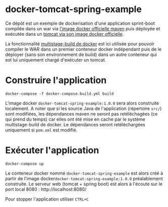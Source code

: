 # docker-tomcat-spring-example

Ce dépôt est un exemple de dockerisation d'une application sprint-boot compilée dans un war via [l'image docker officielle maven](https://hub.docker.com/_/maven) puis déployée et exécutée dans un [tomcat via son image docker officielle](https://hub.docker.com/_/tomcat).

La fonctionnalité [multistage-build de docker](https://docs.docker.com/engine/userguide/eng-image/multistage-build/) est ici utilisée pour pouvoir compiler le WAR dans un premier conteneur docker indépendant puis de le déployer (sans son environnement de build) dans un autre conteneur qui est lui uniquement chargé d'exécuter un tomcat.

# Construire l'application

```shell
docker-compose -f docker-compose.build.yml build
```

L'image docker `docker-tomcat-spring-example:1.0.0` sera alors construite localement. A noter que si les source Java de l'application (répertoire `src/`) sont modifiées, les dépendances maven ne seront pas retéléchagées (ce qui prend du temps) car elles ont été mise en cache par le système multistage-build de docker. Le dépendances seront retéléchargées uniquement si `pom.xml` est modifié.

# Exécuter l'application

```shell
docker-compose up
```

Le conteneur docker nommé `docker-tomcat-spring-example` est alors créé à partir de l'image docker`docker-tomcat-spring-example:1.0.0` préalablement construite. Le serveur web (tomcat + spring boot) est alors à l'écoute sur le port local 8080 : http://localhost:8080/

Pour stopper l'application utiliser `CTRL+C`